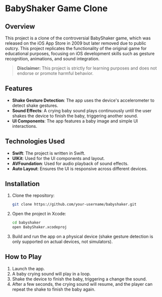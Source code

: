 # BabyShaker Game Clone

## Overview

This project is a clone of the controversial BabyShaker game, which was released on the iOS App Store in 2009 but later removed due to public outcry. This project replicates the functionality of the original game for educational purposes, focusing on iOS development skills such as gesture recognition, animations, and sound integration.

> **Disclaimer:** This project is strictly for learning purposes and does not endorse or promote harmful behavior.

## Features

- **Shake Gesture Detection**: The app uses the device's accelerometer to detect shake gestures.
- **Sound Effects**: A crying baby sound plays continuously until the user shakes the device to finish the baby, triggering another sound.
- **UI Components**: The app features a baby image and simple UI interactions.
  
## Technologies Used

- **Swift**: The project is written in Swift.
- **UIKit**: Used for the UI components and layout.
- **AVFoundation**: Used for audio playback of sound effects.
- **Auto Layout**: Ensures the UI is responsive across different devices.

## Installation

1. Clone the repository:

    ```bash
    git clone https://github.com/your-username/babyshaker.git
    ```

2. Open the project in Xcode:

    ```bash
    cd babyshaker
    open BabyShaker.xcodeproj
    ```

3. Build and run the app on a physical device (shake gesture detection is only supported on actual devices, not simulators).

## How to Play

1. Launch the app.
2. A baby crying sound will play in a loop.
3. Shake the device to finish the baby, triggering a change the sound.
4. After a few seconds, the crying sound will resume, and the player can repeat the shake to finish the baby again.


